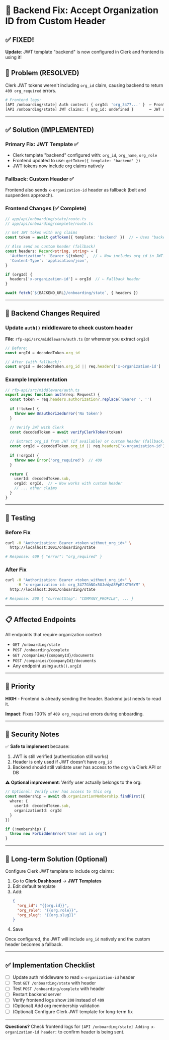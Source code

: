 # 🔧 Backend Fix: Accept Organization ID from Custom Header

## ✅ **FIXED!**

**Update**: JWT template "backend" is now configured in Clerk and frontend is using it!

## 🚨 **Problem** (RESOLVED)
Clerk JWT tokens weren't including `org_id` claim, causing backend to return `409 org_required` errors.

```bash
# Frontend logs:
[API /onboarding/state] Auth context: { orgId: 'org_3477...' }  ← Frontend has it
[API /onboarding/state] JWT claims: { org_id: undefined }       ← JWT doesn't have it
```

---

## ✅ **Solution** (IMPLEMENTED)

### Primary Fix: JWT Template ✅
- Clerk template "backend" configured with: `org_id`, `org_name`, `org_role`
- Frontend updated to use: `getToken({ template: 'backend' })`
- JWT tokens now include org claims natively

### Fallback: Custom Header ✅
Frontend also sends `x-organization-id` header as fallback (belt and suspenders approach).

### Frontend Changes (✅ Complete)
```typescript
// app/api/onboarding/state/route.ts
// app/api/onboarding/complete/route.ts

// Get JWT token with org claims
const token = await getToken({ template: 'backend' })  // ← Uses "backend" template

// Also send as custom header (fallback)
const headers: Record<string, string> = {
  'Authorization': `Bearer ${token}`,  // ← Now includes org_id in JWT!
  'Content-Type': 'application/json',
}

if (orgId) {
  headers['x-organization-id'] = orgId  // ← Fallback header
}

await fetch(`${BACKEND_URL}/onboarding/state`, { headers })
```

---

## 🔨 **Backend Changes Required**

### Update `auth()` middleware to check custom header

**File**: `rfp-api/src/middleware/auth.ts` (or wherever you extract `orgId`)

```typescript
// Before:
const orgId = decodedToken.org_id

// After (with fallback):
const orgId = decodedToken.org_id || req.headers['x-organization-id']
```

### Example Implementation

```typescript
// rfp-api/src/middleware/auth.ts
export async function auth(req: Request) {
  const token = req.headers.authorization?.replace('Bearer ', '')
  
  if (!token) {
    throw new UnauthorizedError('No token')
  }

  // Verify JWT with Clerk
  const decodedToken = await verifyClerkToken(token)
  
  // Extract org_id from JWT (if available) or custom header (fallback)
  const orgId = decodedToken.org_id || req.headers['x-organization-id']
  
  if (!orgId) {
    throw new Error('org_required')  // 409
  }

  return {
    userId: decodedToken.sub,
    orgId: orgId,  // ← Now works with custom header
    // ... other claims
  }
}
```

---

## 🧪 **Testing**

### Before Fix
```bash
curl -H "Authorization: Bearer <token_without_org_id>" \
  http://localhost:3001/onboarding/state

# Response: 409 { "error": "org_required" }
```

### After Fix
```bash
curl -H "Authorization: Bearer <token_without_org_id>" \
     -H "x-organization-id: org_3477GhNOx5UJwWyA8PpE2XT56YM" \
  http://localhost:3001/onboarding/state

# Response: 200 { "currentStep": "COMPANY_PROFILE", ... }
```

---

## 📋 **Affected Endpoints**

All endpoints that require organization context:
- `GET /onboarding/state`
- `POST /onboarding/complete`
- `GET /companies/{companyId}/documents`
- `POST /companies/{companyId}/documents`
- Any endpoint using `auth().orgId`

---

## 🎯 **Priority**

**HIGH** - Frontend is already sending the header. Backend just needs to read it.

**Impact**: Fixes 100% of `409 org_required` errors during onboarding.

---

## 🔐 **Security Notes**

✅ **Safe to implement** because:
1. JWT is still verified (authentication still works)
2. Header is only used if JWT doesn't have `org_id`
3. Backend should still validate user has access to the org via Clerk API or DB

⚠️ **Optional improvement**: Verify user actually belongs to the org:
```typescript
// Optional: Verify user has access to this org
const membership = await db.organizationMembership.findFirst({
  where: { 
    userId: decodedToken.sub,
    organizationId: orgId 
  }
})

if (!membership) {
  throw new ForbiddenError('User not in org')
}
```

---

## 📝 **Long-term Solution** (Optional)

Configure Clerk JWT template to include org claims:

1. Go to **Clerk Dashboard** → **JWT Templates**
2. Edit default template
3. Add:
   ```json
   {
     "org_id": "{{org.id}}",
     "org_role": "{{org.role}}",
     "org_slug": "{{org.slug}}"
   }
   ```
4. Save

Once configured, the JWT will include `org_id` natively and the custom header becomes a fallback.

---

## ✅ **Implementation Checklist**

- [ ] Update auth middleware to read `x-organization-id` header
- [ ] Test `GET /onboarding/state` with header
- [ ] Test `POST /onboarding/complete` with header
- [ ] Restart backend server
- [ ] Verify frontend logs show `200` instead of `409`
- [ ] (Optional) Add org membership validation
- [ ] (Optional) Configure Clerk JWT template for long-term fix

---

**Questions?** Check frontend logs for `[API /onboarding/state] Adding x-organization-id header:` to confirm header is being sent.

